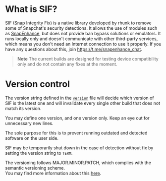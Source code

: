 # What is SIF?
SIF (Snap Integrity Fix) is a native library developed by rhunk to remove some of Snapchat's security detections. It allows the use of modules such as [SnapEnhance](https://codeberg.org/SnapEnhance/SnapEnhance), but does not provide ban bypass solutions or emulators. It runs locally only and doesn't communicate with other third-party services, which means you don't need an Internet connection to use it properly. If you have any questions about this, join https://t.me/snapenhance_chat.

> **Note**
> The current builds are designed for testing device compatibility only and do not contain any fixes at the moment.

# Version control
The version string defined in the [`version`](https://codeberg.org/SnapEnhance/resources/blob/main/sif/version) file will decide which version of SIF is the latest one and will invalidate every single other build that does not match its version.

You may define one version, and one version only. Keep an eye out for unnecessary new lines.

The sole purpose for this is to prevent running outdated and detected software on the user side.

SIF may be temporarily shut down in the case of detection without fix by setting the version string to `TERM`.

The versioning follows MAJOR.MINOR.PATCH, which complies with the semantic versioning scheme. <br>You may find more information about this [here](https://semver.org/).

